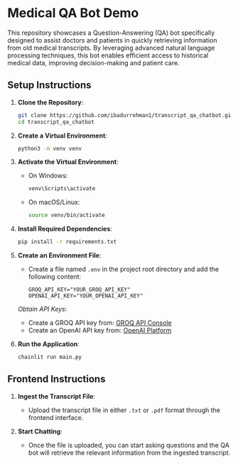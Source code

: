 

# Medical QA Bot Demo

This repository showcases a Question-Answering (QA) bot specifically designed to assist doctors and patients in quickly retrieving information from old medical transcripts. By leveraging advanced natural language processing techniques, this bot enables efficient access to historical medical data, improving decision-making and patient care.

## Setup Instructions

1. **Clone the Repository**:
    ```bash
    git clone https://github.com/ibadurrehman1/transcript_qa_chatbot.git
    cd transcript_qa_chatbot
    ```

2. **Create a Virtual Environment**:
    ```bash
    python3 -m venv venv
    ```

3. **Activate the Virtual Environment**:
    - On Windows:
        ```bash
        venv\Scripts\activate
        ```
    - On macOS/Linux:
        ```bash
        source venv/bin/activate
        ```

4. **Install Required Dependencies**:
    ```bash
    pip install -r requirements.txt
    ```


5. **Create an Environment File**:
    - Create a file named `.env` in the project root directory and add the following content:
      ```plaintext
      GROQ_API_KEY="YOUR_GROQ_API_KEY"
      OPENAI_API_KEY="YOUR_OPENAI_API_KEY"
      ```

    *Obtain API Keys*:

    - Create a GROQ API key from: [GROQ API Console](https://console.groq.com/keys)
    - Create an OpenAI API key from: [OpenAI Platform](https://platform.openai.com/docs/overview)

6. **Run the Application**:
    ```bash
    chainlit run main.py
    ```

## Frontend Instructions

1. **Ingest the Transcript File**:
    - Upload the transcript file in either `.txt` or `.pdf` format through the frontend interface.

2. **Start Chatting**:
    - Once the file is uploaded, you can start asking questions and the QA bot will retrieve the relevant information from the ingested transcript.

